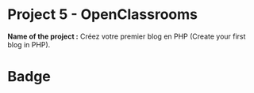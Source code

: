 # Project 5 - OpenClassrooms

**Name of the project :** Créez votre premier blog en PHP (Create your first blog in PHP).

# Badge
